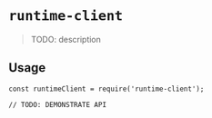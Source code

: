 # `runtime-client`

> TODO: description

## Usage

```
const runtimeClient = require('runtime-client');

// TODO: DEMONSTRATE API
```
